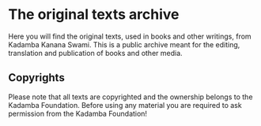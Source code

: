 # The original texts archive
Here you will find the original texts, used in books and other writings, from Kadamba Kanana Swami. This is a public archive meant for the editing, translation and publication of books and other media.

## Copyrights
Please note that all texts are copyrighted and the ownership belongs to the Kadamba Foundation. Before using any material you are required to ask permission from the Kadamba Foundation!
